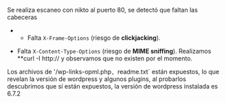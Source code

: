 Se realiza escaneo con nikto al puerto 80, se detectó que faltan las cabeceras 
* - Falta `X-Frame-Options` (riesgo de **clickjacking**).
- Falta `X-Content-Type-Options` (riesgo de **MIME sniffing**).
Realizamos **curl -I http://<IP> y observamos que no existen por el momento.

Los archivos de '/wp-links-opml.php`, `readme.txt` están expuestos, lo que revelan la versión de wordpress y algunos plugins, al probarlos descubrimos que sí están expuestos, la versión de wordpress instalada es 6.7.2

